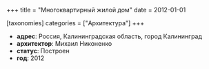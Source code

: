 
+++
title = "Многоквартирный жилой дом"
date = 2012-01-01

[taxonomies]
categories = ["Архитектура"]
+++

- **адрес**: Россия, Калининградская область, город Калининград
- **архитектор**: Михаил Никоненко
- **статус**: Построен
- **год**: 2012
        